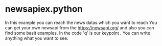 # newsapiex.python
In this example you can reach the news datas which you want to reach 
You can get your own newsapi from the https://newsapi.org/   and also you can find some basit examples.
In the code 'q' is our keypoint . You can write anything what you want to see.
